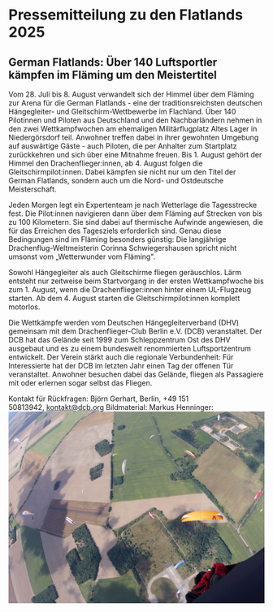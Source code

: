 # Pressemitteilung zu den Flatlands 2025
## German Flatlands: Über 140 Luftsportler kämpfen im Fläming um den Meistertitel

Vom 28. Juli bis 8. August verwandelt sich der Himmel über dem Fläming zur Arena für die German Flatlands - eine der traditionsreichsten deutschen Hängegleiter- und Gleitschirm-Wettbewerbe im Flachland. Über 140 Pilotinnen und Piloten aus Deutschland und den Nachbarländern nehmen in den zwei Wettkampfwochen am ehemaligen Militärflugplatz Altes Lager in Niedergörsdorf teil. Anwohner treffen dabei in ihrer gewohnten Umgebung auf auswärtige Gäste - auch Piloten, die per Anhalter zum Startplatz zurückkehren und sich über eine Mitnahme freuen. Bis 1. August gehört der Himmel den Drachenflieger:innen, ab 4. August folgen die Gleitschirmpilot:innen. Dabei kämpfen sie nicht nur um den Titel der German Flatlands, sondern auch um die Nord- und Ostdeutsche Meisterschaft.

Jeden Morgen legt ein Expertenteam je nach Wetterlage die Tagesstrecke fest. Die Pilot:innen navigieren dann über dem Fläming auf Strecken von bis zu 100 Kilometern. Sie sind dabei auf thermische Aufwinde angewiesen, die für das Erreichen des Tagesziels erforderlich sind. Genau diese Bedingungen sind im Fläming besonders günstig: Die langjährige Drachenflug-Weltmeisterin Corinna Schwiegershausen spricht nicht umsonst vom „Wetterwunder vom Fläming".

Sowohl Hängegleiter als auch Gleitschirme fliegen geräuschlos. Lärm entsteht nur zeitweise beim Startvorgang in der ersten Wettkampfwoche bis zum 1. August, wenn die Drachenflieger:innen hinter einem UL-Flugzeug starten. Ab dem 4. August starten die Gleitschirmpilot:innen komplett motorlos.

Die Wettkämpfe werden vom Deutschen Hängegleiterverband (DHV) gemeinsam mit dem Drachenflieger-Club Berlin e.V. (DCB) veranstaltet. Der DCB hat das Gelände seit 1999 zum Schleppzentrum Ost des DHV ausgebaut und es zu einem bundesweit renommierten Luftsportzentrum entwickelt. Der Verein stärkt auch die regionale Verbundenheit: Für Interessierte hat der DCB im letzten Jahr einen Tag der offenen Tür veranstaltet. Anwohner besuchen dabei das Gelände, fliegen als Passagiere mit oder erlernen sogar selbst das Fliegen.

Kontakt für Rückfragen:
Björn Gerhart, Berlin, +49 151 50813942, kontakt@dcb.org
Bildmaterial: Markus Henninger: ![Gleitschirm-Pilot:innen über Altes Lager](images/gs-wettbewerb-flatlands-altes-lager.jpg)
